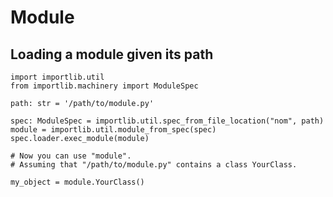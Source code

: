 # Module

## Loading a module given its path

	import importlib.util
	from importlib.machinery import ModuleSpec

	path: str = '/path/to/module.py'

	spec: ModuleSpec = importlib.util.spec_from_file_location("nom", path)
	module = importlib.util.module_from_spec(spec)
	spec.loader.exec_module(module)

	# Now you can use "module".
	# Assuming that "/path/to/module.py" contains a class YourClass.

	my_object = module.YourClass()

